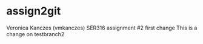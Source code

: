 # assign2git
Veronica Kanczes (vmkanczes) SER316 assignment #2
first change
This is a change on testbranch2
